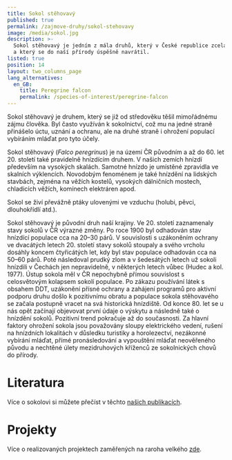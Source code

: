 ```yaml
---
title: Sokol stěhovavý
published: true
permalink: /zajmove-druhy/sokol-stehovavy
image: /media/sokol.jpg
description: >-
  Sokol stěhovavý je jedním z mála druhů, který v České republice zcela vyhynul
  a který se do naší přírody úspěšně navrátil.
listed: true
position: 14
layout: two_columns_page
lang_alternatives:
  en_GB:
    title: Peregrine falcon
    permalink: /species-of-interest/peregrine-falcon
---
```

Sokol stěhovavý je druhem, který se již od středověku těšil mimořádnému zájmu člověka. Byl často využíván k sokolnictví, což mu na jedné straně přinášelo úctu, uznání a ochranu, ale na druhé straně i ohrožení populací vybíráním mláďat pro tyto účely. 

Sokol stěhovavý (_Falco peregrinus_) je na území ČR původním a až do 60. let 20. století také pravidelně hnízdícím druhem. V našich zemích hnízdí především na vysokých skalách. Samotné hnízdo je umístěné zpravidla ve skalních výklencích. Novodobým fenoménem je také hnízdění na lidských stavbách, zejména na věžích kostelů, vysokých dálničních mostech, chladicích věžích, komínech elektráren apod.

 Sokol se živí převážně ptáky ulovenými ve vzduchu (holubi, pěvci, dlouhokřídlí atd.).

Sokol stěhovavý je původní druh naší krajiny. Ve 20. století zaznamenaly stavy sokolů v ČR výrazné změny. Po roce 1900 byl odhadován stav hnízdící populace cca na 20–30 párů. V souvislosti s uzákoněním ochrany ve dvacátých letech 20. století stavy sokolů stoupaly a svého vrcholu dosáhly koncem čtyřicátých let, kdy byl stav populace odhadován cca na 50–60 párů. Poté následoval prudký zlom a v šedesátých letech už sokoli hnízdili v Čechách jen nepravidelně, v některých letech vůbec (Hudec a kol. 1977). Ústup sokola měl v ČR nepochybně přímou souvislost s celosvětovým
 kolapsem sokolí populace. Po zákazu používání látek s obsahem DDT, uzákonění přísné ochrany a zahájení programů pro aktivní podporu druhu došlo k pozitivnímu obratu a populace sokola stěhovavého se začala postupně vracet na svá historická hnízdiště. Od konce 80. let se u nás opět začínají objevovat první údaje o výskytu a následně také o hnízdění
 sokolů. Pozitivní trend pokračuje až do současnosti. Za hlavní faktory ohrožení sokola jsou považovány sloupy elektrického vedení, rušení na hnízdních lokalitách v důsledku turistiky a horolezectví, nezákonné vybírání mláďat, přímé pronásledování a vypouštění mláďat neověřeného původu a nechtěné úlety mezidruhových kříženců ze sokolnických chovů do přírody.

# Literatura

Více o sokolovi si můžete přečíst v těchto [našich publikacích](/publications#category=sokol).

# Projekty

Více o realizovaných projektech zaměřených na raroha velkého [zde](/projects#category=raroh-velk%C3%BD).
